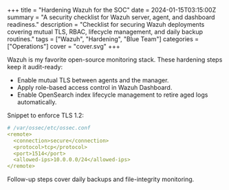 +++
title = "Hardening Wazuh for the SOC"
date = 2024-01-15T03:15:00Z
summary = "A security checklist for Wazuh server, agent, and dashboard readiness."
description = "Checklist for securing Wazuh deployments covering mutual TLS, RBAC, lifecycle management, and daily backup routines."
tags = ["Wazuh", "Hardening", "Blue Team"]
categories = ["Operations"]
cover = "cover.svg"
+++

Wazuh is my favorite open-source monitoring stack. These hardening steps keep it audit-ready:

- Enable mutual TLS between agents and the manager.
- Apply role-based access control in Wazuh Dashboard.
- Enable OpenSearch index lifecycle management to retire aged logs automatically.

Snippet to enforce TLS 1.2:

```yaml
# /var/ossec/etc/ossec.conf
<remote>
  <connection>secure</connection>
  <protocol>tcp</protocol>
  <port>1514</port>
  <allowed-ips>10.0.0.0/24</allowed-ips>
</remote>
```

Follow-up steps cover daily backups and file-integrity monitoring.

